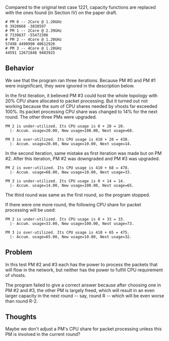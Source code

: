 Compared to the original test case 1221, capacity functions are replaced with
the ones found (in Section IV) on the paper draft.

```
# PM 0 -- 2Core @ 1.20GHz
0 3920668 -3838597
# PM 1 -- 2Core @ 2.39GHz
0 7339637 -55472306
# PM 2 -- 4Core @ 1.20GHz
57498 4490990 40612926
# PM 3 -- 4Core @ 1.20GHz
44591 12671848 9483925
```

## Behavior

We see that the program ran three iterations. Because PM #0 and PM #1 were
insignificant, they were ignored in the description below.

In the first iteration, it believed PM #3 could host the whole topology with 20%
CPU share allocated to packet processing. But it turned out not working because
the sum of CPU shares needed by vhosts far exceeded 100%. Its packet processing
CPU share was changed to 14% for the next round. The other three PMs were
upgraded.

```
PM 2 is under-utilized. Its CPU usage is 0 + 20 = 20.
  |- Accum. usage=20.00, New usage=100.00, Next usage=68.

PM 3 is over-utilized. Its CPU usage is 410 + 20 = 430.
  |- Accum. usage=20.00, New usage=10.00, Next usage=14.
```

In the second iteration, same mistake as first iteration was made but on PM #2.
After this iteration, PM #2 was downgraded and PM #3 was upgraded.

```
PM 2 is over-utilized. Its CPU usage is 410 + 68 = 478.
  |- Accum. usage=68.00, New usage=10.00, Next usage=33.

PM 3 is under-utilized. Its CPU usage is 0 + 14 = 14.
  |- Accum. usage=14.00, New usage=100.00, Next usage=65.
```

The third round was same as the first round, so the program stopped.

If there were one more round, the following CPU share for packet processing
will be used:

```
PM 2 is under-utilized. Its CPU usage is 0 + 33 = 33.
  |- Accum. usage=33.00, New usage=100.00, Next usage=73.

PM 3 is over-utilized. Its CPU usage is 410 + 65 = 475.
  |- Accum. usage=65.00, New usage=10.00, Next usage=32.
```

## Problem

In this test PM #2 and #3 each has the power to process the packets that will
flow in the network, but neither has the power to fulfill CPU requirement
of vhosts.

The program failed to give a correct answer because after choosing one in PM #2
and #3, the other PM is largely freed, which will result in an even larger
capacity in the next round -- say, round R -- which will be even worse than
round R-2.

## Thoughts

Maybe we don't adjust a PM's CPU share for packet processing unless this PM
is involved in the current round?
